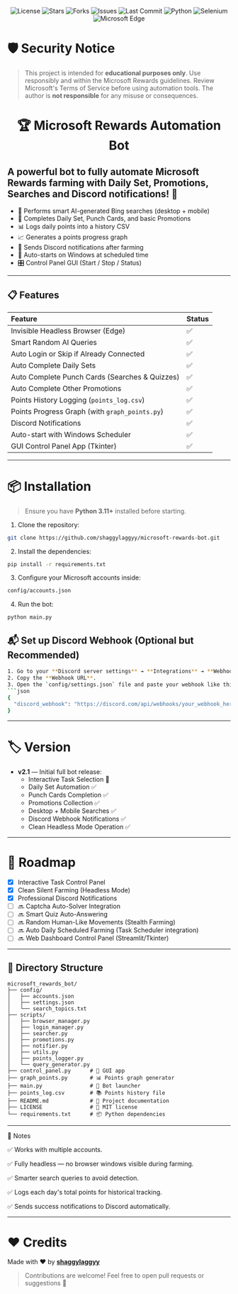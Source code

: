 <p align="center">
  <img src="https://img.shields.io/github/license/shaggylaggyy/microsoft-rewards-bot?color=brightgreen&style=for-the-badge" alt="License">
  <img src="https://img.shields.io/github/stars/shaggylaggyy/microsoft-rewards-bot?color=yellow&style=for-the-badge" alt="Stars">
  <img src="https://img.shields.io/github/forks/shaggylaggyy/microsoft-rewards-bot?color=blue&style=for-the-badge" alt="Forks">
  <img src="https://img.shields.io/github/issues/shaggylaggyy/microsoft-rewards-bot?color=red&style=for-the-badge" alt="Issues">
  <img src="https://img.shields.io/github/last-commit/shaggylaggyy/microsoft-rewards-bot?color=purple&style=for-the-badge" alt="Last Commit">
  <img src="https://img.shields.io/badge/Python-3.11%2B-blue?style=for-the-badge&logo=python" alt="Python">
  <img src="https://img.shields.io/badge/Made%20With-Selenium-brightgreen?style=for-the-badge&logo=selenium" alt="Selenium">
  <img src="https://img.shields.io/badge/Edge-Automation-blue?style=for-the-badge&logo=microsoftedge" alt="Microsoft Edge">
</p>



# 🛡️ Security Notice

> This project is intended for **educational purposes only**.
> Use responsibly and within the Microsoft Rewards guidelines.
> Review Microsoft's Terms of Service before using automation tools.
> The author is **not responsible** for any misuse or consequences.

<h1 align="center">🏆 Microsoft Rewards Automation Bot</h1>



## A powerful bot to fully automate Microsoft Rewards farming with Daily Set, Promotions, Searches and Discord notifications! 🚀

- 🔎 Performs smart AI-generated Bing searches (desktop + mobile)
- 🎯 Completes Daily Set, Punch Cards, and basic Promotions
- 📊 Logs daily points into a history CSV
- 📈 Generates a points progress graph
- 📩 Sends Discord notifications after farming
- 🚀 Auto-starts on Windows at scheduled time
- 🎛️ Control Panel GUI (Start / Stop / Status)

---

## 📋 Features

| Feature | Status |
|:--------|:-------|
| Invisible Headless Browser (Edge) | ✅ |
| Smart Random AI Queries | ✅ |
| Auto Login or Skip if Already Connected | ✅ |
| Auto Complete Daily Sets | ✅ |
| Auto Complete Punch Cards (Searches & Quizzes) | ✅ |
| Auto Complete Other Promotions | ✅ |
| Points History Logging (`points_log.csv`) | ✅ |
| Points Progress Graph (with `graph_points.py`) | ✅ |
| Discord Notifications | ✅ |
| Auto-start with Windows Scheduler | ✅ |
| GUI Control Panel App (Tkinter) | ✅ |


---

# 📦 Installation

> Ensure you have **Python 3.11+** installed before starting.

1. Clone the repository:
```bash
git clone https://github.com/shaggylaggyy/microsoft-rewards-bot.git
```
2. Install the dependencies:
```bash
pip install -r requirements.txt
```
3. Configure your Microsoft accounts inside:
```bash
config/accounts.json
```
4. Run the bot:
```bash
python main.py
```
## 📬 Set up Discord Webhook (Optional but Recommended)
```bash
1. Go to your **Discord server settings** ➔ **Integrations** ➔ **Webhooks** ➔ **New Webhook**.
2. Copy the **Webhook URL**.
3. Open the `config/settings.json` file and paste your webhook like this:
```json
{
  "discord_webhook": "https://discord.com/api/webhooks/your_webhook_here"
}
```

---

# 🏷️ Version

- **v2.1** — Initial full bot release:
  - Interactive Task Selection 🏫
  - Daily Set Automation ✅
  - Punch Cards Completion ✅
  - Promotions Collection ✅
  - Desktop + Mobile Searches ✅
  - Discord Webhook Notifications ✅
  - Clean Headless Mode Operation ✅

---

# 🚀 Roadmap

- [x] Interactive Task Control Panel
- [x] Clean Silent Farming (Headless Mode)
- [x] Professional Discord Notifications
- [ ] 🔜 Captcha Auto-Solver Integration
- [ ] 🔜 Smart Quiz Auto-Answering
- [ ] 🔜 Random Human-Like Movements (Stealth Farming)
- [ ] 🔜 Auto Daily Scheduled Farming (Task Scheduler integration)
- [ ] 🔜 Web Dashboard Control Panel (Streamlit/Tkinter)

---

## 📁 Directory Structure

```
microsoft_rewards_bot/
├── config/
│   ├── accounts.json
│   ├── settings.json
│   └── search_topics.txt
├── scripts/
│   ├── browser_manager.py
│   ├── login_manager.py
│   ├── searcher.py
│   ├── promotions.py
│   ├── notifier.py
│   ├── utils.py
│   ├── points_logger.py
│   └── query_generator.py
├── control_panel.py      # 🧩 GUI app
├── graph_points.py       # 📊 Points graph generator
├── main.py               # 🧠 Bot launcher
├── points_log.csv        # 📚 Points history file
├── README.md             # 📝 Project documentation
├── LICENSE               # 📜 MIT license
└── requirements.txt      # 📦 Python dependencies
```

---

📄 Notes

✅ Works with multiple accounts.

✅ Fully headless — no browser windows visible during farming.

✅ Smarter search queries to avoid detection.

✅ Logs each day's total points for historical tracking.

✅ Sends success notifications to Discord automatically.

---

# ❤️ Credits

Made with ❤️ by [**shaggylaggyy**](https://github.com/shaggylaggyy)

> Contributions are welcome! Feel free to open pull requests or suggestions 💛
